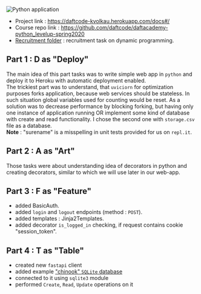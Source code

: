 ![Python application](https://github.com/kirylvolkau/Python-Level-Up/workflows/Python%20application/badge.svg)
- Project link : https://daftcode-kvolkau.herokuapp.com/docs#/
- Course repo link : https://github.com/daftcode/daftacademy-python_levelup-spring2020
- [Recruitment folder](/0_recruitment) : recruitment task on dynamic programming.

## Part 1 : D as "Deploy"
The main idea of this part tasks was to write simple web app in `python` and deploy it to Heroku with automatic deployment enabled. <br>
The trickiest part was to understand, that `uviciorn` for optimization purposes forks application, because web services should be stateless. In such situation global variables used for counting would be reset. As a solution was to decrease performance by blocking forking, but having only one instance of application running OR implement some kind of database with create and read functionality. I chose the second one with `storage.csv` file as a database.<br>
**Note** : "surename" is a misspelling in unit tests provided for us on `repl.it`.
## Part 2 : A as "Art"
Those tasks were about understanding idea of decorators in python and creating decorators, similar to which we will use later in our web-app. 
<br>
## Part 3 : F as "Feature"
- added BasicAuth.
- added `login` and `logout` endpoints (method : `POST`).
- added templates : Jinja2Templates.
- added decorator `is_logged_in` checking, if request contains cookie "session_token".
## Part 4 : T as "Table"
- created new `fastapi` client
- added example ["chinook" `SQLite` database](http://www.sqlitetutorial.net/wp-content/uploads/2018/03/chinook.zip)
- connected to it using `sqlite3` module
- performed `Create`, `Read`, `Update` operations on it  

